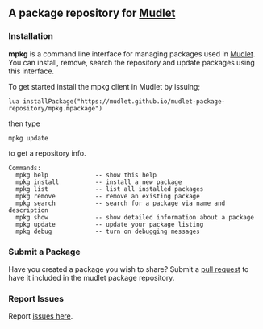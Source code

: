 ## A package repository for [Mudlet](https://www.mudlet.org) ##

### Installation ###

**mpkg** is a command line interface for managing packages used in [Mudlet](https://www.mudlet.org).  
You can install, remove, search the repository and update packages using this interface.

To get started install the mpkg client in Mudlet by issuing;

```lua installPackage("https://mudlet.github.io/mudlet-package-repository/mpkg.mpackage")```

then type

```mpkg update```

to get a repository info.

```
Commands:
  mpkg help             -- show this help
  mpkg install          -- install a new package
  mpkg list             -- list all installed packages  
  mpkg remove           -- remove an existing package
  mpkg search           -- search for a package via name and description
  mpkg show             -- show detailed information about a package
  mpkg update           -- update your package listing
  mpkg debug            -- turn on debugging messages
```

### Submit a Package ###

Have you created a package you wish to share?  Submit a [pull request](https://github.com/Mudlet/mudlet-package-repository/pulls)
to have it included in the mudlet package repository.

### Report Issues ###

Report [issues here](https://github.com/Mudlet/mudlet-package-repository/issues).

